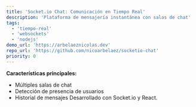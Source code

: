 ```yaml
---
title: 'Socket.io Chat: Comunicación en Tiempo Real'
description: 'Plataforma de mensajería instantánea con salas de chat'
tags:
  - 'tiempo-real'
  - 'websockets'
  - 'nodejs'
demo_url: 'https://arbelaeznicolas.dev'
repo_url: 'https://github.com/nicoarbelaez/socketio-chat'
priority: 0
---
```


**Características principales:**

- Múltiples salas de chat
- Detección de presencia de usuarios
- Historial de mensajes
  Desarrollado con Socket.io y React.
